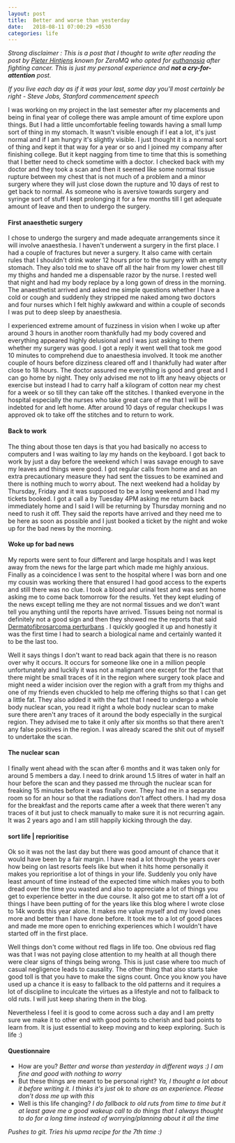 ```yaml
---
layout: post
title:  Better and worse than yesterday
date:   2018-08-11 07:00:29 +0530
categories: life
---
```


_Strong disclaimer : This is a post that I thought to write after reading the post by [Pieter Hintjens](http://hintjens.com/blog:115) known for ZeroMQ who opted for [euthanasia](https://twitter.com/hintjens/status/783254242052206592) after fighting cancer. This is just my personal experience and **not a cry-for-attention** post._

_If you live each day as if it was your last, some day you'll most certainly be right - Steve Jobs, Stanford commencement speech_

I was working on my project in the last semester after my placements and being in final year of college there was ample amount of time explore upon things. But I had a little uncomfortable feeling towards having a small lump sort of thing in my stomach. It wasn't visible enough if I eat a lot, it's just normal and if I am hungry it's slightly visible. I just thought it is a normal sort of thing and kept it that way for a year or so and I joined my company after finishing college. But it kept nagging from time to time that this is something that I better need to check sometime with a doctor. I checked back with my doctor and they took a scan and then it seemed like some normal tissue rupture between my chest that is not much of a problem and a minor surgery where they will just close down the rupture and 10 days of rest to get back to normal. As someone who is aversive towards surgery and syringe sort of stuff I kept prolonging it for a few months till I get adequate amount of leave and then to undergo the surgery. 

#### First anaesthetic surgery

I chose to undergo the surgery and made adequate arrangements since it will involve anaesthesia. I haven't underwent a surgery in the first place. I had a couple of fractures but never a surgery. It also came with certain rules that I shouldn't drink water 12 hours prior to the surgery with an empty stomach. They also told me to shave off all the hair from my lower chest till my thighs and handed me a dispensable razor by the nurse. I rested well that night and had my body replace by a long gown of dress in the morning. The anaesthetist arrived and asked me simple questions whether I have a cold or cough and suddenly they stripped me naked among two doctors and four nurses which I felt highly awkward and within a couple of seconds I was put to deep sleep by anaesthesia.

I experienced extreme amount of fuzziness in vision when I woke up after around 3 hours in another room thankfully had my body covered and everything appeared highly delusional and I was just asking to them whether my surgery was good. I got a reply it went well that took me good 10 minutes to comprehend due to anaesthesia involved. It took me another couple of hours before dizziness cleared off and I thankfully had water after close to 18 hours. The doctor assured me everything is good and great and I can go home by night. They only advised me not to lift any heavy objects or exercise but instead I had to carry half a kilogram of cotton near my chest for a week or so till they can take off the stitches. I thanked everyone in the hospital especially the nurses who take great care of me that I will be indebted for and left home. After around 10 days of regular checkups I was approved ok to take off the stitches and to return to work.

#### Back to work

The thing about those ten days is that you had basically no access to computers and I was waiting to lay my hands on the keyboard. I got back to work by just a day before the weekend which I was savage enough to save my leaves and things were good. I got regular calls from home and as an extra precautionary measure they had sent the tissues to be examined and there is nothing much to worry about. The next weekend had a holiday by Thursday, Friday and it was supposed to be a long weekend and I had my tickets booked. I got a call a by Tuesday 4PM asking me return back immediately home and I said I will be returning by Thursday morning and no need to rush it off. They said the reports have arrived and they need me to be here as soon as possible and I just booked a ticket by the night and woke up for the bad news by the morning.

#### Woke up for bad news

My reports were sent to four different and large hospitals and I was kept away from the news for the large part which made me highly anxious. Finally as a coincidence I was sent to the hospital where I was born and one my cousin was working there that ensured I had good access to the experts and still there was no clue. I took a blood and urinal test and was sent home asking me to come back tomorrow for the results. Yet they kept eluding of the news except telling me they are not normal tissues and we don't want tell you anything until the reports have arrived. Tissues being not normal is definitely not a good sign and then they showed me the reports that said [Dermatofibrosarcoma perturbans](https://en.wikipedia.org/wiki/Dermatofibrosarcoma_protuberans) . I quickly googled it up and honestly it was the first time I had to search a biological name and certainly wanted it to be the last too.

Well it says things I don't want to read back again that there is no reason over why it occurs. It occurs for someone like one in a million people unfortunately and luckily it was not a malignant one except for the fact that there might be small traces of it in the region where surgery took place and might need a wider incision over the region with a graft from my thighs and one of my friends even chuckled to help me offering thighs so that I can get a little fat. They also added it with the fact that I need to undergo a whole body nuclear scan, you read it right a whole body nuclear scan to make sure there aren't any traces of it around the body especially in the surgical region. They advised me to take it only after six months so that there aren't any false positives in the region. I was already scared the shit out of myself to undertake the scan.

#### The nuclear scan

I finally went ahead with the scan after 6 months and it was taken only for around 5 members a day. I need to drink around 1.5 litres of water in half an hour before the scan and they passed me through the nuclear scan for freaking 15 minutes before it was finally over. They had me in a separate room so for an hour so that the radiations don't affect others. I had my dosa for the breakfast and the reports came after a week that there weren't any traces of it but just to check manually to make sure it is not recurring again. It was 2 years ago and I am still happily kicking through the day.

#### sort life | reprioritise

Ok so it was not the last day but there was good amount of chance that it would have been by a fair margin. I have read a lot through the years over how being on last resorts feels like but when it hits home personally it makes you reprioritise a lot of things in your life. Suddenly you only have least amount of time instead of the expected time which makes you to both dread over the time you wasted and also to appreciate a lot of things you get to experience better in the due course. It also got me to start off a lot of things I have been putting of for the years like this blog where I wrote close to 14k words this year alone. It makes me value myself and my loved ones more and better than I have done before. It took me to a lot of good places and made me more open to enriching experiences which I wouldn't have started off in the first place.

Well things don't come without red flags in life too. One obvious red flag was that I was not paying close attention to my health at all though there were clear signs of things being wrong. This is just case where too much of casual negligence leads to causality. The other thing that also starts take good toll is that you have to make the signs count. Once you know you have used up a chance it is easy to fallback to the old patterns and it requires a lot of discipline to inculcate the virtues as a lifestyle and not to fallback to old ruts. I will just keep sharing them in the blog.

Nevertheless I feel it is good to come across such a day and I am pretty sure we make it to other end with good points to cherish and bad points to learn from. It is just essential to keep moving and to keep exploring. Such is life :)

#### Questionnaire

- How are you? *Better and worse than yesterday in different ways :) I am fine and good with nothing to worry*
- But these things are meant to be personal right? *Ya, I thought a lot about it before writing it. I thinks it's just ok to share as an experience. Please don't doss me up with this*
- Well is this life changing? *I do fallback to old ruts from time to time but it at least gave me a good wakeup call to do things that I always thought to do for a long time instead of worrying/planning about it all the time*

*Pushes to git. Tries his upma recipe for the 7th time :)*
